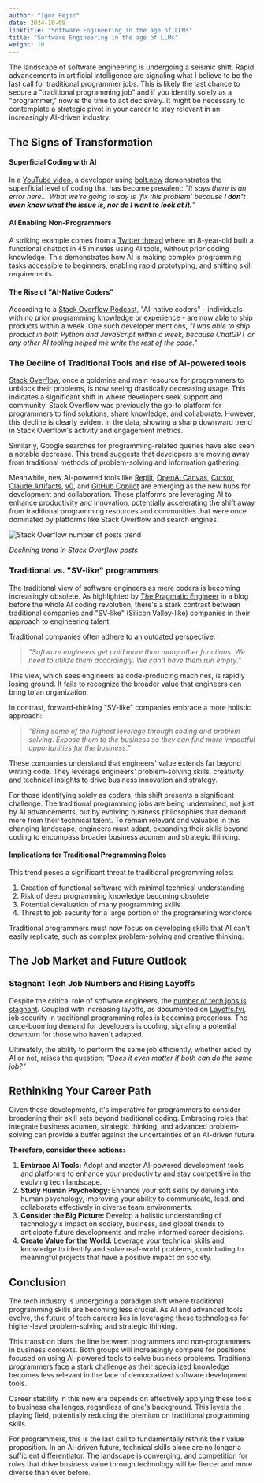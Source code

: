 ```yaml
---
author: "Igor Pejic"
date: 2024-10-09
linktitle: "Software Engineering in the age of LLMs"
title: "Software Engineering in the age of LLMs"
weight: 10
---
```


The landscape of software engineering is undergoing a seismic shift. Rapid advancements in artificial intelligence are signaling what I believe to be the last call for traditional programmer jobs. This is likely the last chance to secure a "traditional programming job" and if you identify solely as a "programmer," now is the time to act decisively. It might be necessary to contemplate a strategic pivot in your career to stay relevant in an increasingly AI-driven industry.

## The Signs of Transformation

#### Superficial Coding with AI

In a [YouTube video](https://www.youtube.com/watch?v=lDMhK8DamuE&t=1058s), a developer using [bolt.new](https://bolt.new/) demonstrates the superficial level of coding that has become prevalent: _"It says there is an error here... What we're going to say is 'fix this problem' because **I don't even know what the issue is, nor do I want to look at it.**"_

#### AI Enabling Non-Programmers

A striking example comes from a [Twitter thread](https://x.com/rickyrobinett/status/1825581674870055189) where an 8-year-old built a functional chatbot in 45 minutes using AI tools, without prior coding knowledge. This demonstrates how AI is making complex programming tasks accessible to beginners, enabling rapid prototyping, and shifting skill requirements.

#### The Rise of "AI-Native Coders"

According to a [Stack Overflow Podcast](https://the-stack-overflow-podcast.simplecast.com/episodes/develop-software-with-ai-prompt-engineering-code-generation/transcript/), "AI-native coders" - individuals with no prior programming knowledge or experience - are now able to ship products within a week. One such developer mentions, _"I was able to ship product in both Python and JavaScript within a week, because ChatGPT or any other AI tooling helped me write the rest of the code."_


### The Decline of Traditional Tools and rise of AI-powered tools

[Stack Overflow](https://observablehq.com/@ayhanfuat/the-fall-of-stack-overflow), once a goldmine and main resource for programmers to unblock their problems, is now seeing drastically decreasing usage. This indicates a significant shift in where developers seek support and community. Stack Overflow was previously the go-to platform for programmers to find solutions, share knowledge, and collaborate. However, this decline is clearly evident in the data, showing a sharp downward trend in Stack Overflow's activity and engagement metrics.

Similarly, Google searches for programming-related queries have also seen a notable decrease. This trend suggests that developers are moving away from traditional methods of problem-solving and information gathering.

Meanwhile, new AI-powered tools like [Replit](https://replit.com/), [OpenAI Canvas](https://openai.com/index/introducing-canvas/), [Cursor](https://cursor.com/), [Claude Artifacts](https://support.anthropic.com/en/articles/9487310-what-are-artifacts-and-how-do-i-use-them), [v0](https://v0.dev/chat), and [GitHub Copilot](https://copilot.github.com/) are emerging as the new hubs for development and collaboration. These platforms are leveraging AI to enhance productivity and innovation, potentially accelerating the shift away from traditional programming resources and communities that were once dominated by platforms like Stack Overflow and search engines.


![Stack Overflow number of posts trend](/stackoverflow_trend.png)

*Declining trend in Stack Overflow posts*


### Traditional vs. "SV-like" programmers

The traditional view of software engineers as mere coders is becoming increasingly obsolete. As highlighted by [The Pragmatic Engineer](https://blog.pragmaticengineer.com/what-silicon-valley-gets-right-on-software-engineers/) in a blog before the whole AI coding revolution, there's a stark contrast between traditional companies and "SV-like" (Silicon Valley-like) companies in their approach to engineering talent.

Traditional companies often adhere to an outdated perspective:

> _"Software engineers get paid more than many other functions. We need to utilize them accordingly. We can't have them run empty."_

This view, which sees engineers as code-producing machines, is rapidly losing ground. It fails to recognize the broader value that engineers can bring to an organization.

In contrast, forward-thinking "SV-like" companies embrace a more holistic approach:

> _"Bring some of the highest leverage through coding and problem solving. Expose them to the business so they can find more impactful opportunities for the business."_

These companies understand that engineers' value extends far beyond writing code. They leverage engineers' problem-solving skills, creativity, and technical insights to drive business innovation and strategy.

For those identifying solely as coders, this shift presents a significant challenge. The traditional programming jobs are being undermined, not just by AI advancements, but by evolving business philosophies that demand more from their technical talent. To remain relevant and valuable in this changing landscape, engineers must adapt, expanding their skills beyond coding to encompass broader business acumen and strategic thinking.


#### Implications for Traditional Programming Roles

This trend poses a significant threat to traditional programming roles:

1. Creation of functional software with minimal technical understanding
2. Risk of deep programming knowledge becoming obsolete
3. Potential devaluation of many programming skills
4. Threat to job security for a large portion of the programming workforce

Traditional programmers must now focus on developing skills that AI can't easily replicate, such as complex problem-solving and creative thinking.


## The Job Market and Future Outlook

### Stagnant Tech Job Numbers and Rising Layoffs

Despite the critical role of software engineers, the [number of tech jobs is stagnant](https://www.trueup.io/job-trend). Coupled with increasing layoffs, as documented on [Layoffs.fyi](https://layoffs.fyi/), job security in traditional programming roles is becoming precarious. The once-booming demand for developers is cooling, signaling a potential downturn for those who haven't adapted.

Ultimately, the ability to perform the same job efficiently, whether aided by AI or not, raises the question: _"Does it even matter if both can do the same job?"_


## Rethinking Your Career Path

Given these developments, it's imperative for programmers to consider broadening their skill sets beyond traditional coding. Embracing roles that integrate business acumen, strategic thinking, and advanced problem-solving can provide a buffer against the uncertainties of an AI-driven future.

**Therefore, consider these actions:**

1. **Embrace AI Tools:** Adopt and master AI-powered development tools and platforms to enhance your productivity and stay competitive in the evolving tech landscape.
2. **Study Human Psychology:** Enhance your soft skills by delving into human psychology, improving your ability to communicate, lead, and collaborate effectively in diverse team environments.
3. **Consider the Big Picture:** Develop a holistic understanding of technology's impact on society, business, and global trends to anticipate future developments and make informed career decisions.
4. **Create Value for the World:** Leverage your technical skills and knowledge to identify and solve real-world problems, contributing to meaningful projects that have a positive impact on society.

## Conclusion

The tech industry is undergoing a paradigm shift where traditional programming skills are becoming less crucial. As AI and advanced tools evolve, the future of tech careers lies in leveraging these technologies for higher-level problem-solving and strategic thinking.

This transition blurs the line between programmers and non-programmers in business contexts. Both groups will increasingly compete for positions focused on using AI-powered tools to solve business problems. Traditional programmers face a stark challenge as their specialized knowledge becomes less relevant in the face of democratized software development tools.

Career stability in this new era depends on effectively applying these tools to business challenges, regardless of one's background. This levels the playing field, potentially reducing the premium on traditional programming skills.

For programmers, this is the last call to fundamentally rethink their value proposition. In an AI-driven future, technical skills alone are no longer a sufficient differentiator. The landscape is converging, and competition for roles that drive business value through technology will be fiercer and more diverse than ever before.
